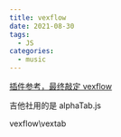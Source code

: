 ```yaml
---
title: vexflow
date: 2021-08-30
tags:
  - JS
categories:
  - music
---
```


[插件参考，最终敲定 vexflow](https://www.jianshu.com/p/a4ad9337decb)

吉他社用的是 alphaTab.js

vexflow\vextab

<div id="easy_score"></div>
<div id="native_api"></div>

<script>
import Vex from 'vexflow';
export default {
  mounted(){
    this.drawTabByEasyScore();
    this.drawTabByNativeApi();
  },
  methods:{
    drawTabByEasyScore(){
      const vf = new Vex.Flow.Factory({
      renderer: {elementId: 'easy_score', width: 500, height: 200}
    });

    const score = vf.EasyScore();
    const system = vf.System();

    system.addStave({
      voices: [
        score.voice(score.notes('C#5/q, B4, A4, G#4', {stem: 'up'})),
        score.voice(score.notes('C#4/h, C#4', {stem: 'down'}))
      ]
    }).addClef('treble').addTimeSignature('4/4');

    vf.draw();
    },
    drawTabByNativeApi(){      
      const VF = Vex.Flow;

      // Create an SVG renderer and attach it to the DIV element named "vf".
      const div = document.getElementById("native_api")
      const renderer = new VF.Renderer(div, VF.Renderer.Backends.SVG);

      // Configure the rendering context.
      renderer.resize(500, 500);
      const context = renderer.getContext();
      context.setFont("Arial", 10, "").setBackgroundFillStyle("#eed");

      // Create a stave of width 400 at position 10, 40 on the canvas.
      const stave = new VF.Stave(10, 40, 400);

      // Add a clef and time signature.
      stave.addClef("treble").addTimeSignature("4/4");

      // Connect it to the rendering context and draw!
      stave.setContext(context).draw();
    }
  }
}
</script>
